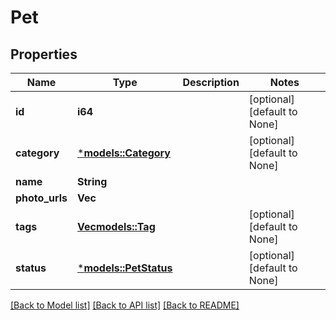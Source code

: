 # Pet

## Properties
Name | Type | Description | Notes
------------ | ------------- | ------------- | -------------
**id** | **i64** |  | [optional] [default to None]
**category** | [***models::Category**](Category.md) |  | [optional] [default to None]
**name** | **String** |  | 
**photo_urls** | **Vec<String>** |  | 
**tags** | [**Vec<models::Tag>**](Tag.md) |  | [optional] [default to None]
**status** | [***models::PetStatus**](Pet_status.md) |  | [optional] [default to None]

[[Back to Model list]](../README.md#documentation-for-models) [[Back to API list]](../README.md#documentation-for-api-endpoints) [[Back to README]](../README.md)


